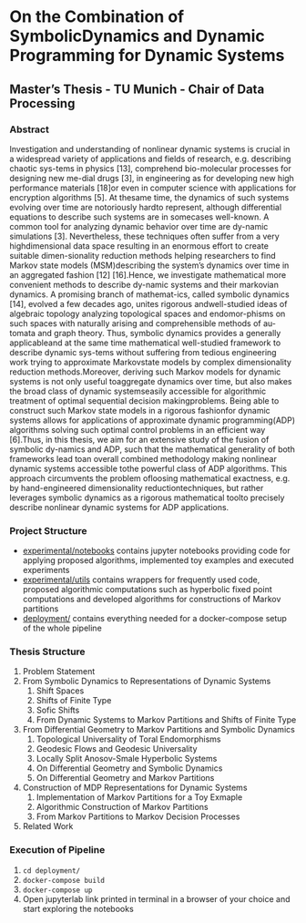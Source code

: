 # On the Combination of SymbolicDynamics and Dynamic Programming for Dynamic Systems

## Master’s Thesis - TU Munich - Chair of Data Processing

### Abstract

Investigation and understanding of nonlinear dynamic systems is crucial in a widespread variety of applications and fields of research, e.g.  describing chaotic sys-tems in physics [13], comprehend bio-molecular processes for designing new me-dial drugs [3], in engineering as for developing new high performance materials [18]or even in computer science with applications for encryption algorithms [5].  At thesame time, the dynamics of such systems evolving over time are notoriously hardto represent, although differential equations to describe such systems are in somecases well-known. A common tool for analyzing dynamic behavior over time are dy-namic simulations [3]. Nevertheless, these techniques often suffer from a very highdimensional data space resulting in an enormous effort to create suitable dimen-sionality reduction methods helping researchers to find Markov state models (MSM)describing the system’s dynamics over time in an aggregated fashion [12] [16].Hence,  we investigate mathematical more convenient methods to describe dy-namic systems and their markovian dynamics.  A promising branch of mathemat-ics, called symbolic dynamics [14], evolved a few decades ago, unites rigorous andwell-studied ideas of algebraic topology analyzing topological spaces and endomor-phisms on such spaces with naturally arising and comprehensible methods of au-tomata and graph theory. Thus, symbolic dynamics provides a generally applicableand at the same time mathematical well-studied framework to describe dynamic sys-tems without suffering from tedious engineering work trying to approximate Markovstate models by complex dimensionality reduction methods.Moreover, deriving such Markov models for dynamic systems is not only useful toaggregate dynamics over time, but also makes the broad class of dynamic systemseasily  accessible  for  algorithmic  treatment  of  optimal  sequential  decision  makingproblems.  Being able to construct such Markov state models in a rigorous fashionfor dynamic systems allows for applications of approximate dynamic programming(ADP) algorithms solving such optimal control problems in an efficient way [6].Thus, in this thesis, we aim for an extensive study of the fusion of symbolic dy-namics and ADP, such that the mathematical generality of both frameworks lead toan overall combined methodology making nonlinear dynamic systems accessible tothe powerful class of ADP algorithms.  This approach circumvents the problem ofloosing mathematical exactness, e.g. by hand-engineered dimensionality reductiontechniques, but rather leverages symbolic dynamics as a rigorous mathematical toolto precisely describe nonlinear dynamic systems for ADP applications.

### Project Structure

- [experimental/notebooks](https://github.com/juliusrueckin/masters-thesis/tree/master/experimental/notebooks) contains jupyter notebooks providing code for applying proposed algorithms, implemented toy examples and executed experiments
- [experimental/utils](https://github.com/juliusrueckin/masters-thesis/tree/master/experimental/utils) contains wrappers for frequently used code, proposed algorithmic computations such as hyperbolic fixed point computations and developed algorithms for constructions of Markov partitions
- [deployment/](https://github.com/juliusrueckin/masters-thesis/tree/master/deployment) contains everything needed for a docker-compose setup of the whole pipeline

### Thesis Structure

1. Problem Statement
2. From Symbolic Dynamics to Representations of Dynamic Systems
    1. Shift Spaces
    2. Shifts of Finite Type
    3. Sofic Shifts
    4. From Dynamic Systems to Markov Partitions and Shifts of Finite Type
3. From Differential Geometry to Markov Partitions and Symbolic Dynamics
    1. Topological Universality of Toral Endomorphisms
    2. Geodesic Flows and Geodesic Universality
    3. Locally Split Anosov-Smale Hyperbolic Systems
    4. On Differential Geometry and Symbolic Dynamics
    5. On Differential Geometry and Markov Partitions
4. Construction of MDP Representations for Dynamic Systems
    1. Implementation of Markov Partitions for a Toy Exmaple
    2. Algorithmic Construction of Markov Partitions
    3. From Markov Partitions to Markov Decision Processes
5. Related Work

### Execution of Pipeline

1. `cd deployment/`
2. `docker-compose build`
3. `docker-compose up`
4. Open jupyterlab link printed in terminal in a browser of your choice and start exploring the notebooks
